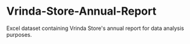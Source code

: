 # Vrinda-Store-Annual-Report
Excel dataset containing Vrinda Store's annual report for data analysis purposes.
